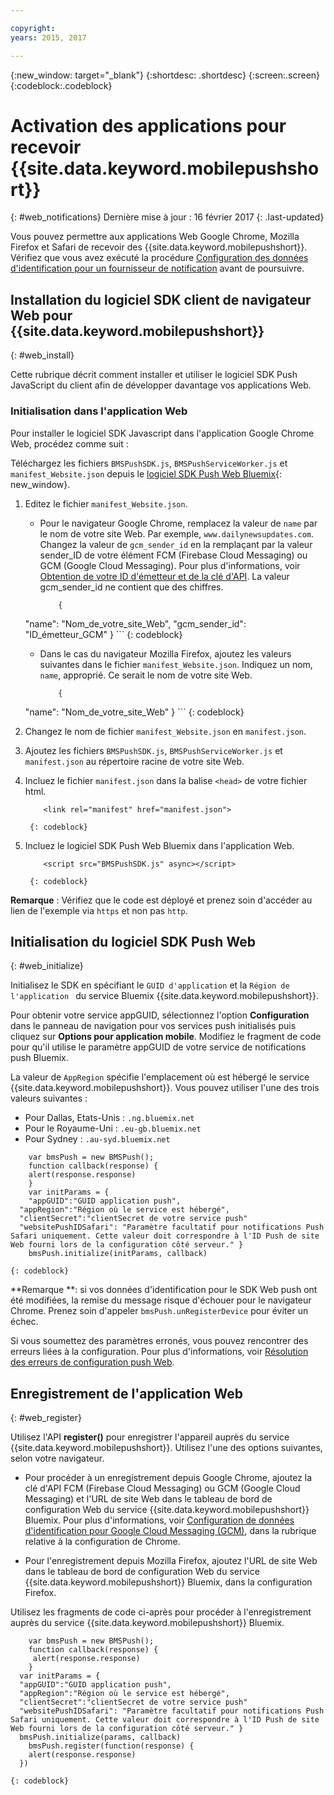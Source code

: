 ```yaml
---

copyright:
years: 2015, 2017

---
```


{:new_window: target="_blank"}
{:shortdesc: .shortdesc}
{:screen:.screen}
{:codeblock:.codeblock}

# Activation des applications pour recevoir {{site.data.keyword.mobilepushshort}}
{: #web_notifications}
Dernière mise à jour : 16 février 2017
{: .last-updated}

Vous pouvez permettre aux applications Web Google Chrome, Mozilla Firefox et Safari de recevoir des {{site.data.keyword.mobilepushshort}}. Vérifiez que
vous avez exécuté la procédure [Configuration des données d'identification pour un fournisseur de notification](t__main_push_config_provider.html)
avant de poursuivre.

## Installation du logiciel SDK client de navigateur Web pour {{site.data.keyword.mobilepushshort}}
{: #web_install}

Cette rubrique décrit comment installer et utiliser le logiciel SDK Push JavaScript du client afin de développer davantage vos applications Web.

### Initialisation dans l'application Web

Pour installer le logiciel SDK Javascript dans l'application Google Chrome Web, procédez comme suit :

Téléchargez les fichiers `BMSPushSDK.js`, `BMSPushServiceWorker.js` et `manifest_Website.json` depuis le
[logiciel SDK Push Web Bluemix](https://codeload.github.com/ibm-bluemix-mobile-services/bms-clientsdk-javascript-webpush/zip/master){: new_window}.

1. Editez le fichier `manifest_Website.json`.
	- Pour le navigateur Google Chrome, remplacez la valeur de `name` par le nom de votre site Web. Par exemple, `www.dailynewsupdates.com`. Changez la  valeur de `gcm_sender_id` en la remplaçant par la valeur sender_ID de votre élément FCM (Firebase Cloud Messaging) ou GCM (Google Cloud Messaging). Pour plus d'informations, voir [Obtention de votre ID d'émetteur et de la clé d'API](t_push_provider_android.html). La valeur gcm_sender_id ne contient que des chiffres.

		```
			{
	"name": "Nom_de_votre_site_Web",
  			"gcm_sender_id": "ID_émetteur_GCM"
			 }
		```
    		{: codeblock}
 
	- Dans le cas du navigateur Mozilla Firefox, ajoutez les valeurs suivantes dans le fichier `manifest_Website.json`. Indiquez un nom, `name`, approprié. Ce serait le nom de votre site Web.

		```
			{ 
	"name": "Nom_de_votre_site_Web"
			 }
		```
    		{: codeblock}

2. Changez le nom de fichier `manifest_Website.json` en `manifest.json`.
3. Ajoutez les fichiers `BMSPushSDK.js`, `BMSPushServiceWorker.js` et `manifest.json` au répertoire racine de votre site Web.
3. Incluez le fichier `manifest.json` dans la balise `<head>` de votre fichier html.
	```
		<link rel="manifest" href="manifest.json">
	```
    	{: codeblock}
4. Incluez le logiciel SDK Push Web Bluemix dans l'application Web.
	```
		<script src="BMSPushSDK.js" async></script>
	```
    	{: codeblock}

**Remarque** : Vérifiez que le code est déployé et prenez soin d'accéder au lien de l'exemple via `https` et non pas `http`. 

## Initialisation du logiciel SDK Push Web 
{: #web_initialize}

Initialisez le SDK en spécifiant le `GUID d'application` et la `Région de l'application
` du service Bluemix {{site.data.keyword.mobilepushshort}}.  

Pour obtenir votre service appGUID, sélectionnez l'option **Configuration** dans le panneau de navigation pour vos services push initialisés puis cliquez sur **Options pour application mobile**. Modifiez le fragment de code pour qu'il utilise le paramètre appGUID de votre service de notifications push Bluemix.

La valeur de `AppRegion` spécifie l'emplacement où est hébergé le service {{site.data.keyword.mobilepushshort}}. Vous pouvez utiliser l'une des trois valeurs suivantes :

 - Pour Dallas, Etats-Unis :	 `.ng.bluemix.net`
 - Pour le Royaume-Uni :			 `.eu-gb.bluemix.net`
 - Pour Sydney :		 `.au-syd.bluemix.net`

```
	var bmsPush = new BMSPush();
    function callback(response) {
 	alert(response.response)
    }
  	var initParams = {
  	"appGUID":"GUID application push",
  "appRegion":"Région où le service est hébergé",
  "clientSecret":"clientSecret de votre service push"
  "websitePushIDSafari": "Paramètre facultatif pour notifications Push Safari uniquement. Cette valeur doit correspondre à l'ID Push de site Web fourni lors de la configuration côté serveur." }
  	bmsPush.initialize(initParams, callback)
```
	{: codeblock}

**Remarque **: si vos données d'identification pour le SDK Web push ont été modifiées, la remise du message risque d'échouer pour le
navigateur Chrome. Prenez soin d'appeler `bmsPush.unRegisterDevice` pour éviter un échec.

Si vous soumettez des paramètres erronés, vous pouvez rencontrer des erreurs liées à la configuration. Pour plus d'informations, voir [Résolution des erreurs de configuration push Web](troubleshooting_config_errors.html).

## Enregistrement de l'application Web
{: #web_register}

Utilisez l'API **register()** pour enregistrer l'appareil auprès du service {{site.data.keyword.mobilepushshort}}. Utilisez l'une des options suivantes, selon votre navigateur.

- Pour procéder à un enregistrement depuis Google Chrome, ajoutez la clé d'API FCM (Firebase Cloud Messaging) ou GCM (Google Cloud Messaging) et l'URL de site Web dans le tableau de bord de configuration Web du service {{site.data.keyword.mobilepushshort}} Bluemix. Pour plus d'informations, voir [Configuration de données d'identification pour Google Cloud Messaging (GCM)](t_push_provider_android.html), dans la rubrique relative à la configuration de Chrome.

- Pour l'enregistrement depuis Mozilla Firefox, ajoutez l'URL de site Web dans le tableau de bord de configuration Web du service {{site.data.keyword.mobilepushshort}} Bluemix, dans la configuration Firefox.

Utilisez les fragments de code ci-après pour procéder à l'enregistrement auprès du service {{site.data.keyword.mobilepushshort}} Bluemix.

```
	var bmsPush = new BMSPush();
    function callback(response) {
     alert(response.response)
    }
  var initParams = {
  "appGUID":"GUID application push",
  "appRegion":"Région où le service est hébergé",
  "clientSecret":"clientSecret de votre service push"
  "websitePushIDSafari": "Paramètre facultatif pour notifications Push Safari uniquement. Cette valeur doit correspondre à l'ID Push de site Web fourni lors de la configuration côté serveur." }
  bmsPush.initialize(params, callback)
    bmsPush.register(function(response) {
    alert(response.response)
  })
```
    {: codeblock}






